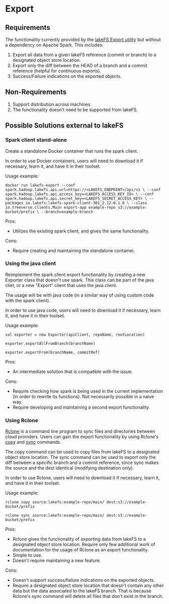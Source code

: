 # Export

## Requirements
The functionality currently provided by the [lakeFS Export utility](https://docs.lakefs.io/reference/export.html) but without a dependency on Apache Spark.
This includes:
1. Export all data from a given lakeFS reference (commit or branch) to a designated object store location.
1. Export only the diff between the HEAD of a branch and a commit reference (helpful for continuous exports).
1. Success/Failure indications on the exported objects. 


## Non-Requirements
1. Support distribution across machines.
1. The functionality doesn't need to be supported from lakeFS.


## Possible Solutions external to lakeFS

### Spark client stand-alone

Create a standalone Docker container that runs the spark client.

In order to use Docker containers, users will need to download it if necessary, learn it, and have it in their toolset.

Usage example:

`docker run lakefs-export --conf spark.hadoop.lakefs.api.url=https://<LAKEFS_ENDPOINT>/api/v1 \
--conf spark.hadoop.lakefs.api.access_key=<LAKEFS_ACCESS_KEY_ID> \
--conf spark.hadoop.lakefs.api.secret_key=<LAKEFS_SECRET_ACCESS_KEY> \
--packages io.lakefs:lakefs-spark-client-301_2.12:0.1.0 \
--class io.treeverse.clients.Main export-app example-repo s3://example-bucket/prefix \
--branch=example-branch`

Pros:
- Utilizes the existing spark client, and gives the same functionality. 
 
Cons:
- Require creating and maintaining the standalone container.

### Using the java client
Reimplement the spark client export functionality by creating a new Exporter class that doesn't use spark.
This class can be part of the java cliet, or a new "Export" client that uses the java client.

The usage will be with java code (in a similar way of using custom code with the spark client).

In order to use java code, users will need to download it if necessary, learn it, and have it in their toolset.

Usage example:

`val exporter = new Exporter(apiClient, repoName, rootLocation)`

`exporter.exportAllFromBranch(branchName)`

`exporter.exportFrom(branchName, commitRef)`


Pros:
- An intermediate solution that is compatible with the issue.

Cons:
- Require checking how spark is being used in the current implementation (in order to rewrite its functions). Not necessarily possible in a naive way.
- Require developing and maintaining a second export functionality.

### Using Rclone
[Rclone](https://rclone.org/) is a command line program to sync files and directories between cloud providers.
Users can gain the export functionality by using Rclone's [copy](https://rclone.org/commands/rclone_copy/) and [sync](https://rclone.org/commands/rclone_sync/) commands.

The copy command can be used to copy files from lakeFS to a designated object store location.
The sync command can be used to export only the diff between a specific branch and a commit reference, since sync makes the source and the dest identical (modifying destination only).

In order to use Rclone, users will need to download it if necessary, learn it, and have it in their toolset.

Usage example:

`rclone copy source:lakefs:example-repo/main/ dest:s3://example-bucket/prefix`

`rclone sync source:lakefs:example-repo/main/ dest:s3://example-bucket/prefix`

Pros:
- Rclone gives the functionality of exporting data from lakeFS to a designated object store location. Require only few additional work of documentation for the usage of Rclone as an export functionality.
- Simple to use. 
- Doesn't require maintaining a new feature.

Cons:
- Doesn't support success/failure indications on the exported objects.
- Require a designated object store location that doesn't contain any other data but the data associated to the lakeFS branch. That is because Rclone's sync command will delete all files that don't exist in the branch.   
